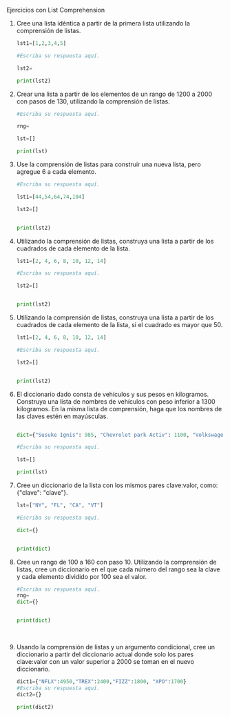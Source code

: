 Ejercicios con List Comprehension

1. Cree una lista idéntica a partir de la primera lista utilizando la comprensión de listas.

   ```python
   lst1=[1,2,3,4,5]
   
   #Escriba su respuesta aquí.
   
   lst2=
   
   print(lst2)
   ```

2. Crear una lista a partir de los elementos de un rango de 1200 a 2000 con pasos de 130, utilizando la comprensión de listas.

   ```python
   #Escriba su respuesta aquí.
   
   rng=
   
   lst=[]
   
   print(lst)
   ```

3. Use la comprensión de listas para construir una nueva lista, pero agregue 6 a cada elemento.
   ```python
   #Escriba su respuesta aquí.
   
   lst1=[44,54,64,74,104]
   
   lst2=[]
   
   
   print(lst2)
   ```

4. Utilizando la comprensión de listas, construya una lista a partir de los cuadrados de cada elemento de la lista.
   ```python
   lst1=[2, 4, 6, 8, 10, 12, 14]
   
   #Escriba su respuesta aquí.
   
   lst2=[]
   
   
   print(lst2)
   
   ```

5. Utilizando la comprensión de listas, construya una lista a partir de los cuadrados de cada elemento de la lista, si el cuadrado es mayor que 50.
   ```python
   lst1=[2, 4, 6, 8, 10, 12, 14]
   
   #Escriba su respuesta aquí.
   
   lst2=[]
   
   
   print(lst2)
   ```

6. El diccionario dado consta de vehículos y sus pesos en kilogramos. Construya una lista de nombres de vehículos con peso inferior a 1300 kilogramos. En la misma lista de comprensión, haga que los nombres de las claves estén en mayúsculas.
   ```python
   
   dict={"Susuke Ignis": 985, "Chevrolet park Activ": 1100, "Volkswagen CrossUP": 1245, "Masda CX-3": 1254, "Susuki Vitara": 1245, "Nissan Kicks": 1310, "Mazda CX-5": 1672, "Ford Escape": 1625}
   
   #Escriba su respuesta aquí.
   
   lst=[]
   
   print(lst)
   
   ```

7. Cree un diccionario de la lista con los mismos pares clave:valor, como: {"clave": "clave"}.

   ```python
   lst=["NY", "FL", "CA", "VT"]
   
   #Escriba su respuesta aquí.
   
   dict={}
   
   
   print(dict)
   ```

8. Cree un rango de 100 a 160 con paso 10.   Utilizando la comprensión de listas, cree un diccionario en el que cada número del rango sea la clave y cada elemento dividido por 100 sea el valor.

   ```python
   #Escriba su respuesta aquí.
   rng=
   dict={}
   
   
   print(dict)
   ```

   ​    

9. Usando la comprensión de listas y un argumento condicional, cree un diccionario a partir del diccionario actual donde solo los pares clave:valor con un valor superior a 2000 se toman en el nuevo diccionario.

   ```python
   dict1={"NFLX":4950,"TREX":2400,"FIZZ":1800, "XPO":1700}
   #Escriba su respuesta aquí.
   dict2={}
   
   print(dict2)
   ```

   



 
